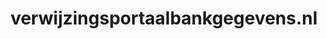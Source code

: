 ---
layout: post
title:  "verwijzingsportaalbankgegevens.nl"
internal_url:  "/dutchgov/verwijzingsportaalbankgegevens.nl.html"
categories: dutchgov
---
